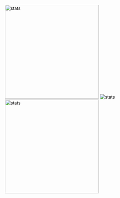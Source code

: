 <div style="display=flex; flex-direction=row">
  <img width=300 height=300 src="https://github-readme-stats.vercel.app/api?username=GustavoPimentaRibeiro&theme=react&show_icons=true&hide_border=true&count_private=true" alt="stats" /> 
  <img src="https://github-readme-stats.vercel.app/api/top-langs/?username=GustavoPimentaRibeiro&theme=react&show_icons=true&hide_border=true&layout=compact" alt="stats" /> 
</div>
<img width=300 height=300 src="https://github-readme-streak-stats.herokuapp.com/?user=GustavoPimentaRibeiro&theme=react&hide_border=true" alt="stats" /> 

